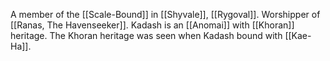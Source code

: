 A member of the [[Scale-Bound]] in [[Shyvale]], [[Rygoval]]. Worshipper of [[Ranas, The Havenseeker]]. Kadash is an [[Anomai]] with [[Khoran]] heritage. The Khoran heritage was seen when Kadash bound with [[Kae-Ha]]. 